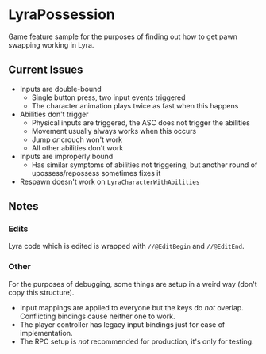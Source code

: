 # LyraPossession

Game feature sample for the purposes of finding out how to get pawn swapping working in Lyra.

## Current Issues

- Inputs are double-bound
  - Single button press, two input events triggered
  - The character animation plays twice as fast when this happens
- Abilities don't trigger
  - Physical inputs are triggered, the ASC does not trigger the abilities
  - Movement usually always works when this occurs
  - Jump *or* crouch won't work
  - All other abilities don't work
- Inputs are improperly bound
  - Has similar symptoms of abilities not triggering, but another round of upossess/repossess sometimes fixes it
- Respawn doesn't work on `LyraCharacterWithAbilities`

## Notes

### Edits

Lyra code which is edited is wrapped with `//@EditBegin` and `//@EditEnd`.

### Other

For the purposes of debugging, some things are setup in a weird way (don't copy this structure).

- Input mappings are applied to everyone but the keys do *not* overlap. Conflicting bindings cause neither one to work.
- The player controller has legacy input bindings just for ease of implementation.
- The RPC setup is *not* recommended for production, it's only for testing.
